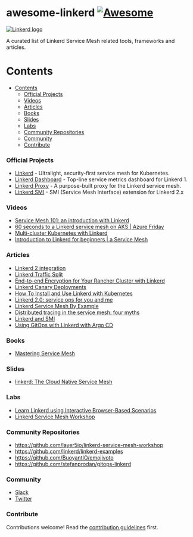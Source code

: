 # awesome-linkerd [![Awesome](https://awesome.re/badge.svg)](https://awesome.re)

<a href="https://linkerd.io/">
    <img src="https://cncf-branding.netlify.app/img/projects/linkerd/horizontal/white/linkerd-horizontal-white.svg"
         alt="Linkerd logo" title="Linkerd" />
</a></br>

A curated list of Linkerd Service Mesh related tools, frameworks and articles.

# Contents

- [Contents](#contents)
    - [Official Projects](#official-projects)
    - [Videos](#videos)
    - [Articles](#articles)
    - [Books](#books)
    - [Slides](#slides)
    - [Labs](#labs)
    - [Community Repositories](#community-repositories)
    - [Community](#community)
    - [Contribute](#contribute)

### Official Projects

- [Linkerd](https://github.com/linkerd/linkerd2) - Ultralight, security-first service mesh for Kubernetes.
- [Linkerd Dashboard](https://github.com/linkerd/linkerd-viz) - Top-line service metrics dashboard for Linkerd 1.
- [Linkerd Proxy](https://github.com/linkerd/linkerd2-proxy) - A purpose-built proxy for the Linkerd service mesh.
- [Linkerd SMI](https://github.com/linkerd/linkerd-smi) - SMI (Service Mesh Interface) extension for Linkerd 2.x

### Videos

- [Service Mesh 101: an introduction with Linkerd](https://www.youtube.com/watch?v=xo9Tq2UNKfM)
- [60 seconds to a Linkerd service mesh on AKS | Azure Friday](https://www.youtube.com/watch?v=f8R3Y_geZwU)
- [Multi-cluster Kubernetes with Linkerd](https://www.youtube.com/watch?v=cAMsONJadyI)
- [Introduction to Linkerd for beginners | a Service Mesh](https://www.youtube.com/watch?v=Hc-XFPHDDk4)

### Articles

- [Linkerd 2 integration](https://www.getambassador.io/docs/emissary/latest/howtos/linkerd2/)
- [Linkerd Traffic Split](https://www.trlogic.com/blog/linkerd-traffic-split)
- [End-to-end Encryption for Your Rancher Cluster with Linkerd](https://www.suse.com/c/end-to-end-encryption-for-your-rancher-cluster-with-linkerd/)
- [Linkerd Canary Deployments](https://docs.flagger.app/tutorials/linkerd-progressive-delivery)
- [How To Install and Use Linkerd with Kubernetes](https://www.digitalocean.com/community/tutorials/how-to-install-and-use-linkerd-with-kubernetes)
- [Linkerd 2.0: service ops for you and me](https://medium.com/hackernoon/linkerd-2-0-service-ops-for-you-and-me-281cc5bd6424)
- [Linkerd Service Mesh By Example](https://medium.com/codeburst/linkerd-service-mesh-by-example-277b8bcfa092)
- [Distributed tracing in the service mesh: four myths](https://linkerd.io/2019/08/09/service-mesh-distributed-tracing-myths/#myth-3-i-can-get-distributed-tracing-from-the-service-mesh-without-having-to-make-any-changes-to-my-application)
- [Linkerd and SMI](https://linkerd.io/2019/05/24/linkerd-and-smi/)
- [Using GitOps with Linkerd with Argo CD](https://linkerd.io/2.10/tasks/gitops/)

### Books

- [Mastering Service Mesh](https://learning.oreilly.com/library/view/mastering-service-mesh/9781789615791)

### Slides

- [linkerd: The Cloud Native Service Mesh](https://www.slideshare.net/DarioSimonetti/linkerd-the-cloud-native-service-mesh)

### Labs

- [Learn Linkerd using Interactive Browser-Based Scenarios](https://www.katacoda.com/courses/linkerd)
- [Linkerd Service Mesh Workshop](https://github.com/layer5io/linkerd-service-mesh-workshop/blob/master/lab-1/README.md)

### Community Repositories

- https://github.com/layer5io/linkerd-service-mesh-workshop
- https://github.com/linkerd/linkerd-examples
- https://github.com/BuoyantIO/emojivoto
- https://github.com/stefanprodan/gitops-linkerd

### Community

- [Slack](linkerd.slack.com)
- [Twitter](https://twitter.com/Linkerd)

### Contribute
Contributions welcome! Read the [contribution guidelines](contributing.md) first.

